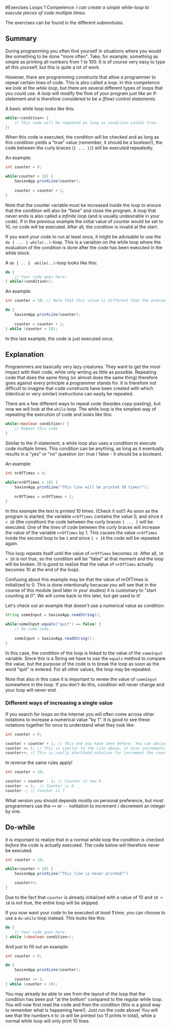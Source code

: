 #Exercises Loops 1
Competence: _I can create a simple while-loop to execute pieces of code multiple times._

The exercises can be found in the different submodules. 

## Summary
During programming you often find yourself in situations where you would like something to be done "more often". Take, for example, something as simple as printing all numbers from 1 to 100. It is of course very easy to type all this yourself, but this is quite a lot of work. 

However, there are programming constructs that allow a programmer to repeat certain lines of code. This is also called a _loop_. In this competence we look at the _while loop_, but there are several different types of loops that you could use. A loop will modify the flow of your program just like an if-statement and is therefore considered to be a _(flow) control statements_.

A basic while loop looks like this:
```java
while(<condition> {
    // This code will be repeated as long as condition yields true.
})
```
When this code is executed, the condition will be checked and as long as this condition yields a "true" value (remember, it should be a boolean!), the code between the curly braces (`{ ... }}`) will be executed repeatedly.

An example:
```java
int counter = 0;

while(counter < 10) {
    SaxionApp.printLine(counter);
    
    counter = counter + 1;
}
```
Note that the counter variable must be increased inside the loop to ensure that the condition will also be "false" and close the program. A loop that never ends is also called a _infinite loop_ (and is usually undesirable in your code). If in the previous example the initial value of counter would be set to 10, _no_ code will be executed. After all, the condition is invalid at the start.

If you want your code to run at least once, it might be advisable to use the `do { ... } while(..)`-loop. This is a variation on the while loop where the evaluation of the condition is done after the code has been executed in the while block.

A `do { .. }  while(..)`-loop looks like this:
```java
do {
    // Your code goes here!
} while(<condition>);
```

An example:
```java
int counter = 10; // Note that this value is different than the previous example!

do {
    SaxionApp.printLine(counter);
    
    counter = counter + 1;
} while (counter < 10);
```
In this last example, the code is just executed once.

## Explanation
Programmers are basically very lazy creatures. They want to get the most impact with their code, while only writing as little as possible. Repeating code that does the same thing (or almost does the same thing) therefore goes against every principle a programmer stands for. It is therefore not difficult to imagine that code constructs have been created with which (identical or very similar) instructions can easily be repeated.

There are a few different ways to repeat code (besides copy-pasting), but now we will look at the `while` loop. The while loop is the simplest way of repeating the execution of code and looks like this:

```java
while(<boolean condition>) {
    // Repeat this code
}
```
Similar to the if-statement, a while loop also uses a condition to execute code multiple times. This condition can be anything, as long as it eventually results in a "yes" or "no" question (or: true / false  - it should be a boolean).

An example:
```java
int nrOfTimes = 0;

while(nrOfTimes < 10) {
    SaxionApp.printLine("This line will be printed 10 times!");
   
    nrOfTimes = nrOfTimes + 1;
}
```
In this example the text is printed 10 times. (Check it out!) As soon as the program is started, the variable `nrOfTimes` contains the value 0, and since `0 < 10` (the condition) the code between the curly braces `{ ... }` will be executed. One of the lines of code between the curly braces will increase the value of the variable `nrOfTimes` by 1. This causes the value `nrOfTimes` inside the second loop to be `1` and since `1 < 10` the code will be repeated again.

This loop repeats itself until the value of `nrOfTimes` becomes `10`. After all, `10 < 10` is not true, so the condition will be "false" at that moment and the loop will be broken. (It is good to realize that the value of `nrOfTimes` actually becomes 10 at the end of the loop).

Confusing about this example may be that the value of nrOfTimes is initialized to 0. This is done intentionally because you will see that in the course of this module (and later in your studies) it is customary to "start counting at 0". We will come back to this later, but get used to it!

Let's check out an example that doesn't use a numerical value as condition:
```java
String someInput = SaxionApp.readString();

while(someInput.equals("quit") == false) {
    // Do some code..
   
    someInput = SaxionApp.readString();
}
```
In this case, the condition of the loop is linked to the value of the `someInput` variable. Since this is a String we have to use the `equals` method to compare the value, but the purpose of the code is to break the loop as soon as the word "quit" is entered. For all other values, the loop may be repeated.

Note that also in this case it is important to renew the value of `someInput` somewhere in the loop. If you don't do this, condition will never change and your loop will never end.

### Different ways of increasing a single value
If you search for loops on the Internet you will often come across other notations to increase a numerical value "by 1". It is good to see these notations together for once to understand what they look like:
```java
int counter = 0;

counter = counter + 1; // This one you have seen before. You can obviously change the 1 to anything you want!
counter += 1; // This is similar to the line above, it also increments the value of counter by 1. You can change the 1 to anything you want!
counter++; // This is really shorthand notation for increment the counter variabele with 1. It's just 1 and only 1. 
```

In reverse the same rules apply!
```java
int counter = 10;

counter = counter - 1; // Counter is now 9
counter -= 1;  // Counter is 8
counter--; // Counter is 7
```
What version you should depends mostly on personal preference, but most programmers use the `++` or `--` notitation to increment / decrement an integer by one.

## Do-while
It is important to realize that in a normal while loop the condition is checked _before_ the code is actually executed. The code below will therefore never be executed.
```java
int counter = 10;

while(counter < 10) {
    SaxionApp.printLine("This line is never printed!")

    counter++;
}
```
Due to the fact that `counter` is already initialized with a value of 10 and `10 < 10` is not true, the entire loop will be skipped.

If you now want your code to be executed _at least **1** time_, you can choose to use a `do-while` loop instead. This looks like this:

```java
do {
    // Your code goes here.
} while (<boolean condition>);
```
And just to fill out an example:

```java
int counter = 0;

do {
    SaxionApp.printLine(counter);
    
    counter += 1;
} while (counter < 10);
```
You may already be able to see from the layout of the loop that the condition has been put "at the bottom" compared to the regular while loop. You will now first read the code and then the condition (this is a good way to remember what is happening here!).  Just run the code above! You will see that the numbers `0` to `10` will be printed (so 11 prints in total), while a normal while loop will only print 10 lines.
